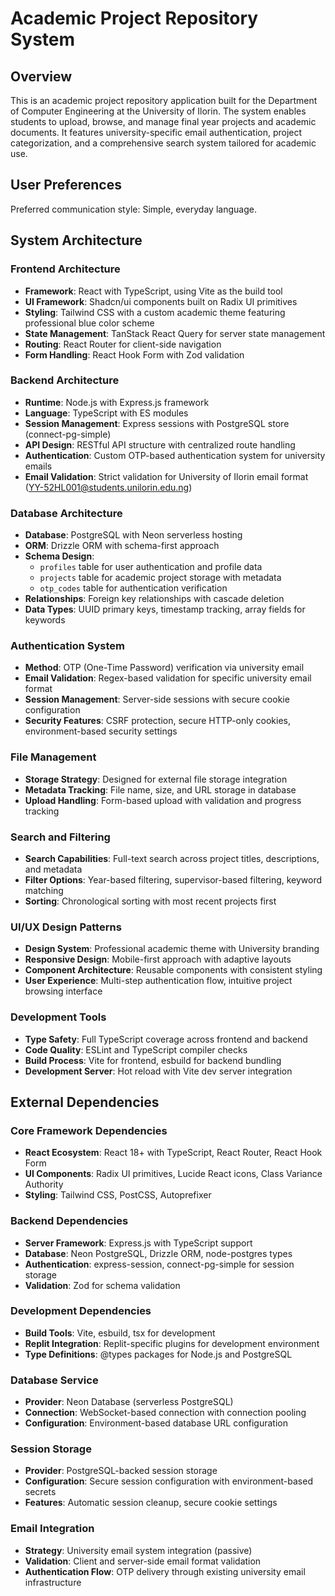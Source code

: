 # Academic Project Repository System

## Overview

This is an academic project repository application built for the Department of Computer Engineering at the University of Ilorin. The system enables students to upload, browse, and manage final year projects and academic documents. It features university-specific email authentication, project categorization, and a comprehensive search system tailored for academic use.

## User Preferences

Preferred communication style: Simple, everyday language.

## System Architecture

### Frontend Architecture
- **Framework**: React with TypeScript, using Vite as the build tool
- **UI Framework**: Shadcn/ui components built on Radix UI primitives
- **Styling**: Tailwind CSS with a custom academic theme featuring professional blue color scheme
- **State Management**: TanStack React Query for server state management
- **Routing**: React Router for client-side navigation
- **Form Handling**: React Hook Form with Zod validation

### Backend Architecture
- **Runtime**: Node.js with Express.js framework
- **Language**: TypeScript with ES modules
- **Session Management**: Express sessions with PostgreSQL store (connect-pg-simple)
- **API Design**: RESTful API structure with centralized route handling
- **Authentication**: Custom OTP-based authentication system for university emails
- **Email Validation**: Strict validation for University of Ilorin email format (YY-52HL001@students.unilorin.edu.ng)

### Database Architecture
- **Database**: PostgreSQL with Neon serverless hosting
- **ORM**: Drizzle ORM with schema-first approach
- **Schema Design**: 
  - `profiles` table for user authentication and profile data
  - `projects` table for academic project storage with metadata
  - `otp_codes` table for authentication verification
- **Relationships**: Foreign key relationships with cascade deletion
- **Data Types**: UUID primary keys, timestamp tracking, array fields for keywords

### Authentication System
- **Method**: OTP (One-Time Password) verification via university email
- **Email Validation**: Regex-based validation for specific university email format
- **Session Management**: Server-side sessions with secure cookie configuration
- **Security Features**: CSRF protection, secure HTTP-only cookies, environment-based security settings

### File Management
- **Storage Strategy**: Designed for external file storage integration
- **Metadata Tracking**: File name, size, and URL storage in database
- **Upload Handling**: Form-based upload with validation and progress tracking

### Search and Filtering
- **Search Capabilities**: Full-text search across project titles, descriptions, and metadata
- **Filter Options**: Year-based filtering, supervisor-based filtering, keyword matching
- **Sorting**: Chronological sorting with most recent projects first

### UI/UX Design Patterns
- **Design System**: Professional academic theme with University branding
- **Responsive Design**: Mobile-first approach with adaptive layouts
- **Component Architecture**: Reusable components with consistent styling
- **User Experience**: Multi-step authentication flow, intuitive project browsing interface

### Development Tools
- **Type Safety**: Full TypeScript coverage across frontend and backend
- **Code Quality**: ESLint and TypeScript compiler checks
- **Build Process**: Vite for frontend, esbuild for backend bundling
- **Development Server**: Hot reload with Vite dev server integration

## External Dependencies

### Core Framework Dependencies
- **React Ecosystem**: React 18+ with TypeScript, React Router, React Hook Form
- **UI Components**: Radix UI primitives, Lucide React icons, Class Variance Authority
- **Styling**: Tailwind CSS, PostCSS, Autoprefixer

### Backend Dependencies
- **Server Framework**: Express.js with TypeScript support
- **Database**: Neon PostgreSQL, Drizzle ORM, node-postgres types
- **Authentication**: express-session, connect-pg-simple for session storage
- **Validation**: Zod for schema validation

### Development Dependencies
- **Build Tools**: Vite, esbuild, tsx for development
- **Replit Integration**: Replit-specific plugins for development environment
- **Type Definitions**: @types packages for Node.js and PostgreSQL

### Database Service
- **Provider**: Neon Database (serverless PostgreSQL)
- **Connection**: WebSocket-based connection with connection pooling
- **Configuration**: Environment-based database URL configuration

### Session Storage
- **Provider**: PostgreSQL-backed session storage
- **Configuration**: Secure session configuration with environment-based secrets
- **Features**: Automatic session cleanup, secure cookie settings

### Email Integration
- **Strategy**: University email system integration (passive)
- **Validation**: Client and server-side email format validation
- **Authentication Flow**: OTP delivery through existing university email infrastructure